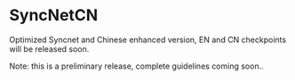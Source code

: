 # SyncNetCN
Optimized Syncnet and Chinese enhanced version, EN and CN checkpoints will be released soon.

Note: this is a preliminary release, complete guidelines coming soon..


